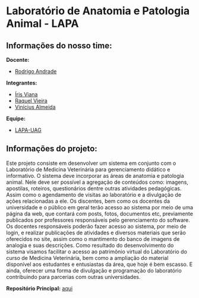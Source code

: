 # Laboratório de Anatomia e Patologia Animal - LAPA

## Informações do nosso time:

**Docente:**
* [Rodrigo Andrade](https://github.com/rcaa)

**Integrantes:**
* [Íris Viana](https://github.com/irisviana)
* [Raquel Vieira](https://github.com/RaquelVieiraa)
* [Vinícius Almeida](https://github.com/vinesnts)

**Equipe:**
* [LAPA-UAG](https://github.com/LAPA-UAG)

## Informações do projeto:

Este projeto consiste em desenvolver um sistema em conjunto com o Laboratório de
Medicina Veterinária para gerenciamento didático e informativo. O sistema deve incorporar
as áreas de anatomia e patologia animal. Nele deve ser possível a agregação de conteúdos
como: imagens, apostilas, roteiros, questionários dentre outras atividades pedagógicas.
Assim como o agendamento de visitas ao laboratório e a divulgação de ações relacionadas
a ele.
Os discentes, bem como os docentes da universidade e o público em geral terão
acesso ao sistema por meio de uma página da web, que contará com posts, fotos,
documentos etc, previamente publicados por professores responsáveis pelo gerenciamento
do software.
Os docentes responsáveis poderão fazer acesso ao sistema, por meio de login, e
realizar publicações de atividades e diversos materiais que serão oferecidos no site, assim
como o mantimento do banco de imagens de analogia e suas descrições.
Como resultado do desenvolvimento do sistema visamos facilitar o acesso ao
patrimônio virtual do Laboratório do curso de Medicina Veterinária, bem como a ampliação
do material disponível aos estudantes e entusiastas da área, que hoje é bem escasso. E
ainda, oferecer uma forma de divulgação e programação do laboratório contribuindo para
parcerias com outras universidades.

**Repositório Principal:** [aqui](https://github.com/LAPA-UAG/LAPA)
